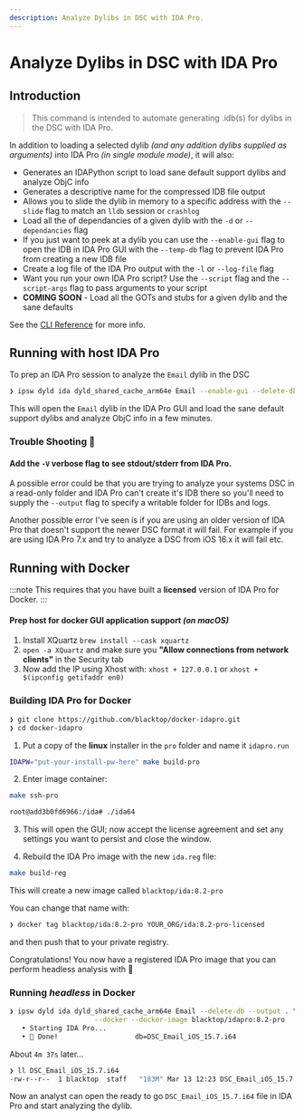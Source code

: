 ```yaml
---
description: Analyze Dylibs in DSC with IDA Pro.
---
```


# Analyze Dylibs in DSC with IDA Pro

## Introduction

> This command is intended to automate generating .idb(s) for dylibs in the DSC with IDA Pro.

In addition to loading a selected dylib *(and any addition dylibs supplied as arguments)* into IDA Pro *(in single module mode)*, it will also:
- Generates an IDAPython script to load sane default support dylibs and analyze ObjC info
- Generates a descriptive name for the compressed IDB file output
- Allows you to slide the dylib in memory to a specific address with the `--slide` flag to match an `lldb` session or `crashlog`
- Load all the of dependancies of a given dylib with the `-d` or `--dependancies` flag
- If you just want to peek at a dylib you can use the `--enable-gui` flag to open the IDB in IDA Pro GUI with the `--temp-db` flag to prevent IDA Pro from creating a new IDB file
- Create a log file of the IDA Pro output with the `-l` or `--log-file` flag
- Want you run your own IDA Pro script?  Use the `--script` flag and the `--script-args` flag to pass arguments to your script
- **COMING SOON** - Load all the GOTs and stubs for a given dylib and the sane defaults

See the [CLI Reference](/docs/cli/ipsw/dyld/ida) for more info.

## Running with host IDA Pro

To prep an IDA Pro session to analyze the `Email` dylib in the DSC

```bash
❯ ipsw dyld ida dyld_shared_cache_arm64e Email --enable-gui --delete-db
```

This will open the `Email` dylib in the IDA Pro GUI and load the sane default support dylibs and analyze ObjC info in a few minutes.

### Trouble Shooting 🤔

#### Add the `-V` verbose flag to see stdout/stderr from IDA Pro.

A possible error could be that you are trying to analyze your systems DSC in a read-only folder and IDA Pro can't create it's IDB there so you'll need to supply the `--output` flag to specify a writable folder for IDBs and logs.

Another possible error I've seen is if you are using an older version of IDA Pro that doesn't support the newer DSC format it will fail.  For example if you are using IDA Pro 7.x and try to analyze a DSC from iOS 16.x it will fail etc.

## Running with Docker

:::note
This requires that you have built a **licensed** version of IDA Pro for Docker.
:::

#### Prep host for **docker** GUI application support *(on macOS)*

1. Install XQuartz `brew install --cask xquartz`
2. `open -a XQuartz` and make sure you **"Allow connections from network clients"** in the Security tab
3. Now add the IP using Xhost with: `xhost + 127.0.0.1` or `xhost + $(ipconfig getifaddr en0)`

### Building IDA Pro for Docker

```bash
❯ git clone https://github.com/blacktop/docker-idapro.git
❯ cd docker-idapro
```

1) Put a copy of the **linux** installer in the `pro` folder and name it `idapro.run`

```bash
IDAPW="put-your-install-pw-here" make build-pro
```

2) Enter image container:

```bash
make ssh-pro
```

```bash
root@add3b0fd6966:/ida# ./ida64
```

3) This will open the GUI; now accept the license agreement and set any settings you want to persist and close the window.

4) Rebuild the IDA Pro image with the new `ida.reg` file:

```bash
make build-reg
```

This will create a new image called `blacktop/ida:8.2-pro`  

You can change that name with:

```bash
❯ docker tag blacktop/ida:8.2-pro YOUR_ORG/ida:8.2-pro-licensed
```

and then push that to your private registry.

Congratulations!  You now have a registered IDA Pro image that you can perform headless analysis with 🎉

### Running *headless* in Docker

```bash
❯ ipsw dyld ida dyld_shared_cache_arm64e Email --delete-db --output . \
                     --docker --docker-image blacktop/idapro:8.2-pro
   • Starting IDA Pro...
   • 🎉 Done!                   db=DSC_Email_iOS_15.7.i64
```

About `4m 37s` later...

```bash
❯ ll DSC_Email_iOS_15.7.i64
-rw-r--r--  1 blacktop  staff   "183M" Mar 13 12:23 DSC_Email_iOS_15.7.i64
```

Now an analyst can open the ready to go `DSC_Email_iOS_15.7.i64` file in IDA Pro and start analyzing the dylib.